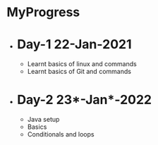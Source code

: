 # MyProgress

* # Day-1 22-Jan-2021
    * Learnt basics of linux and commands
    * Learnt basics of Git and commands

* # Day-2 23*-Jan*-2022
    * Java setup
    * Basics
    * Conditionals and loops